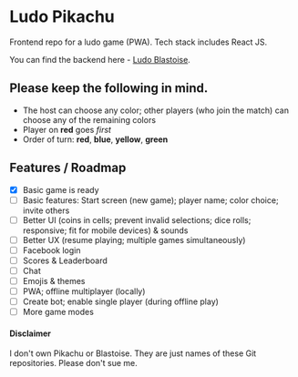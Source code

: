 # Ludo Pikachu

Frontend repo for a ludo game (PWA). Tech stack includes React JS.

You can find the backend here - [Ludo Blastoise](https://github.com/gdebojyoti/ludo-blastoise/).

## Please keep the following in mind.

- The host can choose any color; other players (who join the match) can choose any of the remaining colors
- Player on **red** goes _first_
- Order of turn: **red**, **blue**, **yellow**, **green**

## Features / Roadmap

- [x] Basic game is ready
- [ ] Basic features: Start screen (new game); player name; color choice; invite others
- [ ] Better UI (coins in cells; prevent invalid selections; dice rolls; responsive; fit for mobile devices) & sounds
- [ ] Better UX (resume playing; multiple games simultaneously)
- [ ] Facebook login
- [ ] Scores & Leaderboard
- [ ] Chat
- [ ] Emojis & themes
- [ ] PWA; offline multiplayer (locally)
- [ ] Create bot; enable single player (during offline play)
- [ ] More game modes

#### Disclaimer

I don't own Pikachu or Blastoise. They are just names of these Git repositories. Please don't sue me.
